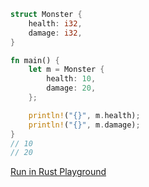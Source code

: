 ```rust
struct Monster {
    health: i32,
    damage: i32,
}

fn main() {
    let m = Monster {
        health: 10,
        damage: 20,
    };

    println!("{}", m.health);
    println!("{}", m.damage);
}
// 10
// 20

```
[Run in Rust Playground](https://play.rust-lang.org/?version=stable&mode=debug&edition=2021&gist=d13c1b8dc58e4ca91b7466bb5e64d208&version=stable)

